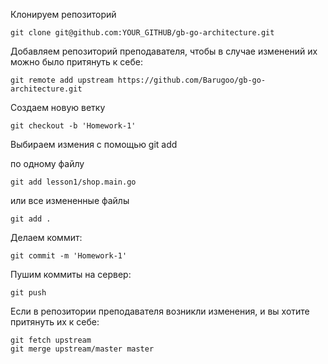Клонируем репозиторий
```
git clone git@github.com:YOUR_GITHUB/gb-go-architecture.git
```

Добавляем репозиторий преподавателя, чтобы в случае изменений их можно было притянуть к себе:

```
git remote add upstream https://github.com/Barugoo/gb-go-architecture.git
```

Создаем новую ветку
```
git checkout -b 'Homework-1'
```

Выбираем измения с помощью git add

по одному файлу
```
git add lesson1/shop.main.go
```
или все измененные файлы
```
git add .
```

Делаем коммит:
```
git commit -m 'Homework-1'
```


Пушим коммиты на сервер:
```
git push
```

Если в репозитории преподавателя возникли изменения, и вы хотите притянуть их к себе:
```
git fetch upstream
git merge upstream/master master
```
